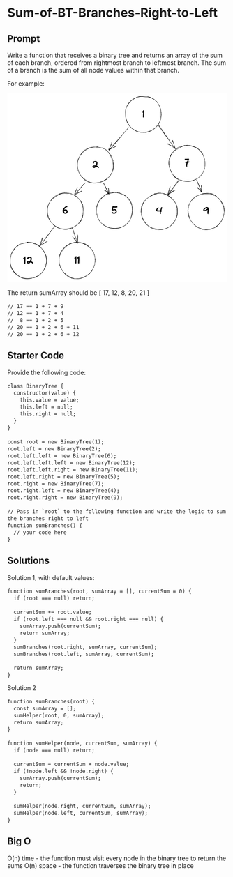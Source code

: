 # Sum-of-BT-Branches-Right-to-Left

## Prompt

Write a function that receives a binary tree and returns an array of the sum of each branch, ordered from rightmost branch to leftmost branch. The sum of a branch is the sum of all node values within that branch.

For example: 

![example Binary Tree](https://github.com/danielforkner/Sum-of-BT-Branches-Right-to-Left/blob/main/example%20tree.png)

The return sumArray should be [ 17, 12, 8, 20, 21 ]
```
// 17 == 1 + 7 + 9
// 12 == 1 + 7 + 4
//  8 == 1 + 2 + 5
// 20 == 1 + 2 + 6 + 11
// 20 == 1 + 2 + 6 + 12
```

## Starter Code

Provide the following code:

```
class BinaryTree {
  constructor(value) {
    this.value = value;
    this.left = null;
    this.right = null;
  }
}

const root = new BinaryTree(1);
root.left = new BinaryTree(2);
root.left.left = new BinaryTree(6);
root.left.left.left = new BinaryTree(12);
root.left.left.right = new BinaryTree(11);
root.left.right = new BinaryTree(5);
root.right = new BinaryTree(7);
root.right.left = new BinaryTree(4);
root.right.right = new BinaryTree(9);

// Pass in `root` to the following function and write the logic to sum the branches right to left
function sumBranches() {
  // your code here
}
```

## Solutions

Solution 1, with default values:
```
function sumBranches(root, sumArray = [], currentSum = 0) {
  if (root === null) return;

  currentSum += root.value;
  if (root.left === null && root.right === null) {
    sumArray.push(currentSum);
    return sumArray;
  }
  sumBranches(root.right, sumArray, currentSum);
  sumBranches(root.left, sumArray, currentSum);

  return sumArray;
}
```

Solution 2
```
function sumBranches(root) {
  const sumArray = [];
  sumHelper(root, 0, sumArray);
  return sumArray;
}

function sumHelper(node, currentSum, sumArray) {
  if (node === null) return;
  
  currentSum = currentSum + node.value;
  if (!node.left && !node.right) {
    sumArray.push(currentSum);
    return;
  }
  
  sumHelper(node.right, currentSum, sumArray);
  sumHelper(node.left, currentSum, sumArray);
}
```

## Big O
O(n) time - the function must visit every node in the binary tree to return the sums
O(n) space - the function traverses the binary tree in place
